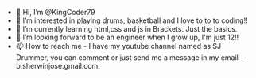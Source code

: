 - 👋 Hi, I’m @KingCoder79
- 👀 I’m interested in playing drums, basketball and I love to to to coding!!
- 🌱 I’m currently learning html,css and js in Brackets. Just the basics.
- 💞️ I’m looking forward to be an engineer when I grow up, I'm just 12!!
- 📫 How to reach me - I have my youtube channel named as SJ Drummer, you can comment or just send me a message in my email - b.sherwinjose.gmail.com.

<!---
KingCoder79/KingCoder79 is a ✨ special ✨ repository because its `README.md` (this file) appears on your GitHub profile.
You can click the Preview link to take a look at your changes.
--->
